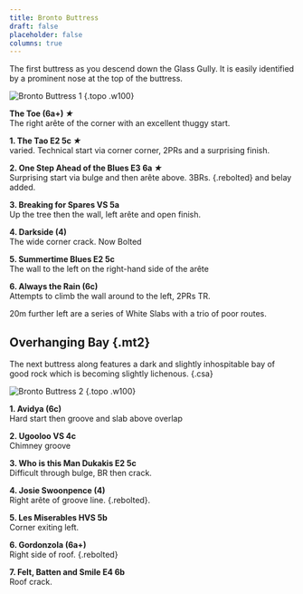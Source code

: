 ```yaml
---  
title: Bronto Buttress  
draft: false  
placeholder: false
columns: true
---
```


The first buttress as you descend down the Glass Gully. It is easily identified by a prominent nose at the top of the buttress.

![Bronto Buttress 1](/img/south-wales/ban-y-gor/bronto.gif)
{.topo .w100}

**The Toe (6a+) *★***    
The right arête of the corner with an excellent thuggy start.

**1. The Tao E2 5c *★***  
varied. Technical start via corner corner, 2PRs and a surprising finish.

**2. One Step Ahead of the Blues E3 6a *★***  
Surprising start via bulge and then arête above. 3BRs.
{.rebolted} and belay added.

**3. Breaking for Spares VS 5a**  
Up the tree then the wall, left arête and open finish.

**4. Darkside (4)**    
The wide corner crack. Now Bolted

**5. Summertime Blues E2 5c**    
The wall to the left on the right-hand side of the arête

**6. Always the Rain (6c)**    
Attempts to climb the wall around to the left, 2PRs TR.  

20m further left are a series of White Slabs with a trio of poor routes.  

## Overhanging Bay {.mt2}

The next buttress along features a dark and slightly inhospitable bay of good rock which is becoming slightly lichenous.
{.csa}

![Bronto Buttress 2](/img/south-wales/ban-y-gor/ohbay.gif)
{.topo .w100}

**1. Avidya (6c)**    
Hard start then groove and slab above overlap

**2. Ugooloo VS 4c**    
Chimney groove

**3. Who is this Man Dukakis E2 5c**  
Difficult through bulge, BR then crack.

**4. Josie Swoonpence (4)**    
Right arête of groove line.
{.rebolted}.

**5. Les Miserables HVS 5b**    
Corner exiting left.

**6. Gordonzola (6a+)**    
Right side of roof.
{.rebolted}

**7. Felt, Batten and Smile E4 6b**    
Roof crack.
